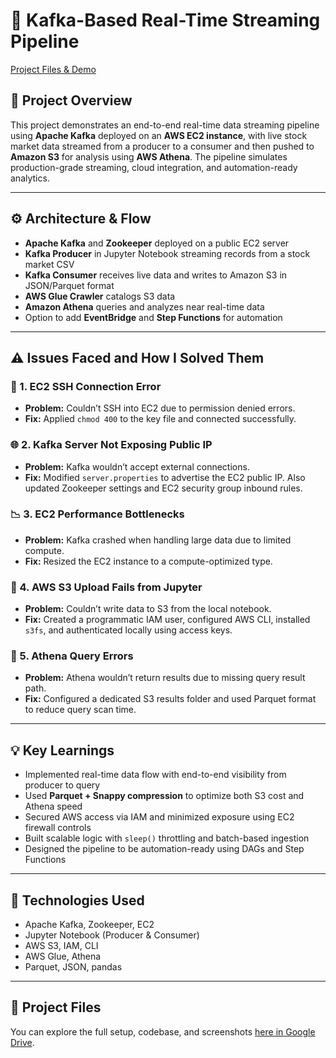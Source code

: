 # 🔁 Kafka-Based Real-Time Streaming Pipeline  
[Project Files & Demo](https://drive.google.com/file/d/1ctwK0Lp9H0Z_lg3QeA6-SEqZM7keGBky/view?usp=sharing)

## 📌 Project Overview

This project demonstrates an end-to-end real-time data streaming pipeline using **Apache Kafka** deployed on an **AWS EC2 instance**, with live stock market data streamed from a producer to a consumer and then pushed to **Amazon S3** for analysis using **AWS Athena**. The pipeline simulates production-grade streaming, cloud integration, and automation-ready analytics.

---

## ⚙️ Architecture & Flow

- **Apache Kafka** and **Zookeeper** deployed on a public EC2 server
- **Kafka Producer** in Jupyter Notebook streaming records from a stock market CSV
- **Kafka Consumer** receives live data and writes to Amazon S3 in JSON/Parquet format
- **AWS Glue Crawler** catalogs S3 data
- **Amazon Athena** queries and analyzes near real-time data
- Option to add **EventBridge** and **Step Functions** for automation

---

## ⚠️ Issues Faced and How I Solved Them

### 🔐 1. EC2 SSH Connection Error
- **Problem:** Couldn’t SSH into EC2 due to permission denied errors.
- **Fix:** Applied `chmod 400` to the key file and connected successfully.

### 🌐 2. Kafka Server Not Exposing Public IP
- **Problem:** Kafka wouldn’t accept external connections.
- **Fix:** Modified `server.properties` to advertise the EC2 public IP. Also updated Zookeeper settings and EC2 security group inbound rules.

### 📉 3. EC2 Performance Bottlenecks
- **Problem:** Kafka crashed when handling large data due to limited compute.
- **Fix:** Resized the EC2 instance to a compute-optimized type.

### 💾 4. AWS S3 Upload Fails from Jupyter
- **Problem:** Couldn’t write data to S3 from the local notebook.
- **Fix:** Created a programmatic IAM user, configured AWS CLI, installed `s3fs`, and authenticated locally using access keys.

### 🧮 5. Athena Query Errors
- **Problem:** Athena wouldn’t return results due to missing query result path.
- **Fix:** Configured a dedicated S3 results folder and used Parquet format to reduce query scan time.

---

## 💡 Key Learnings

- Implemented real-time data flow with end-to-end visibility from producer to query
- Used **Parquet + Snappy compression** to optimize both S3 cost and Athena speed
- Secured AWS access via IAM and minimized exposure using EC2 firewall controls
- Built scalable logic with `sleep()` throttling and batch-based ingestion
- Designed the pipeline to be automation-ready using DAGs and Step Functions

---

## 📂 Technologies Used

- Apache Kafka, Zookeeper, EC2
- Jupyter Notebook (Producer & Consumer)
- AWS S3, IAM, CLI
- AWS Glue, Athena
- Parquet, JSON, pandas

---

## 📎 Project Files

You can explore the full setup, codebase, and screenshots [here in Google Drive](https://drive.google.com/file/d/1ctwK0Lp9H0Z_lg3QeA6-SEqZM7keGBky/view?usp=sharing).

